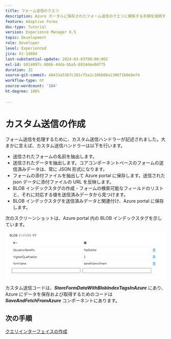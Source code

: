 ```yaml
---
title: フォーム送信のクエリ
description: Azure ポータルに保存されたフォーム送信のクエリに関係する手順を説明するマルチパートチュートリアル
feature: Adaptive Forms
doc-type: Tutorial
version: Experience Manager 6.5
topic: Development
role: Developer
level: Experienced
jira: kt-14884
last-substantial-update: 2024-03-03T00:00:00Z
exl-id: b814097c-0066-44da-bba5-6914dee0df75
duration: 32
source-git-commit: 48433a5367c281cf5a1c106b08a1306f1b0e8ef4
workflow-type: ht
source-wordcount: '164'
ht-degree: 100%

---
```


# カスタム送信の作成

フォーム送信を処理するために、カスタム送信ハンドラーが記述されました。大まかに言えば、カスタム送信ハンドラーは以下を行います。

* 送信されたフォームの名前を抽出します。
* 送信されたデータを抽出します。コアコンポーネントベースのフォームの送信済みデータは、常に JSON 形式になります。
* フォームの添付ファイルを抽出して Azure portal に保存します。送信された json データに添付ファイルの URL を反映します。
* BLOB インデックスタグの作成 - フォームの検索可能なフィールドのリストと、それに対応する値を送信済みデータから見つけます。
* BLOB インデックスタグを送信済みデータと関連付け、Azure portal に保存します。

次のスクリーンショットは、Azure portal 内の BLOB インデックスタグを示しています。

![blob-index-tags](assets/blob-index-tags.png)

カスタム送信コードは、**_StoreFormDataWithBlobIndexTagsInAzure_** にあり、Azure にデータを保存および取得するためのコードは **_SaveAndFetchFromAzure_** コンポーネントにあります。

## 次の手順

[クエリインターフェイスの作成](./part3.md)
